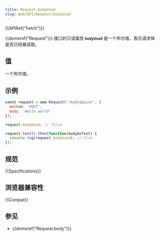 ```yaml
---
title: Request.bodyUsed
slug: Web/API/Request/bodyUsed
---
```


{{APIRef("Fetch")}}

{{domxref("Request")}} 接口的只读属性 **`bodyUsed`** 是一个布尔值，表示请求体是否已经被读取。

## 值

一个布尔值。

## 示例

```js
const request = new Request('/myEndpoint', {
  method: 'POST',
  body: 'Hello world'
});

request.bodyUsed; // false

request.text().then(function(bodyAsText) {
  console.log(request.bodyUsed); // true
});
```

## 规范

{{Specifications}}

## 浏览器兼容性

{{Compat}}

## 参见

- {{domxref("Request.body")}}
